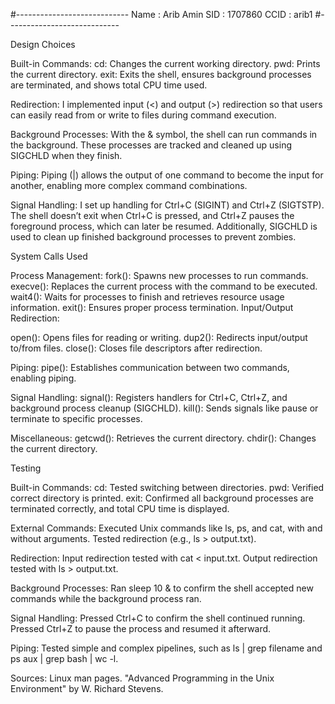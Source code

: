 #----------------------------
Name : Arib Amin
SID : 1707860
CCID : arib1
#----------------------------

Design Choices

Built-in Commands:
cd: Changes the current working directory.
pwd: Prints the current directory.
exit: Exits the shell, ensures background processes are terminated, and shows total CPU time used.

Redirection:
I implemented input (<) and output (>) redirection so that users can easily read from or write to files during command execution.

Background Processes:
With the & symbol, the shell can run commands in the background. These processes are tracked and cleaned up using SIGCHLD when they finish.

Piping:
Piping (|) allows the output of one command to become the input for another, enabling more complex command combinations.

Signal Handling:
I set up handling for Ctrl+C (SIGINT) and Ctrl+Z (SIGTSTP). The shell doesn’t exit when Ctrl+C is pressed, and Ctrl+Z pauses the foreground process, which can later be resumed. Additionally, SIGCHLD is used to clean up finished background processes to prevent zombies.

System Calls Used

Process Management:
fork(): Spawns new processes to run commands.
execve(): Replaces the current process with the command to be executed.
wait4(): Waits for processes to finish and retrieves resource usage information.
exit(): Ensures proper process termination.
Input/Output Redirection:

open(): Opens files for reading or writing.
dup2(): Redirects input/output to/from files.
close(): Closes file descriptors after redirection.

Piping:
pipe(): Establishes communication between two commands, enabling piping.

Signal Handling:
signal(): Registers handlers for Ctrl+C, Ctrl+Z, and background process cleanup (SIGCHLD).
kill(): Sends signals like pause or terminate to specific processes.

Miscellaneous:
getcwd(): Retrieves the current directory.
chdir(): Changes the current directory.

Testing

Built-in Commands:
cd: Tested switching between directories.
pwd: Verified correct directory is printed.
exit: Confirmed all background processes are terminated correctly, and total CPU time is displayed.

External Commands:
Executed Unix commands like ls, ps, and cat, with and without arguments.
Tested redirection (e.g., ls > output.txt).

Redirection:
Input redirection tested with cat < input.txt.
Output redirection tested with ls > output.txt.

Background Processes:
Ran sleep 10 & to confirm the shell accepted new commands while the background process ran.

Signal Handling:
Pressed Ctrl+C to confirm the shell continued running.
Pressed Ctrl+Z to pause the process and resumed it afterward.

Piping:
Tested simple and complex pipelines, such as ls | grep filename and ps aux | grep bash | wc -l.

Sources:
Linux man pages.
"Advanced Programming in the Unix Environment" by W. Richard Stevens.
